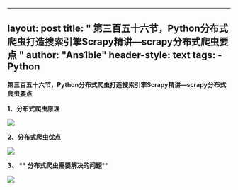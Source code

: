
---
layout: post
title: " 第三百五十六节，Python分布式爬虫打造搜索引擎Scrapy精讲—scrapy分布式爬虫要点 "
author: "Ans1ble"
header-style: text
tags:
      - Python
---


**第三百五十六节，Python分布式爬虫打造搜索引擎Scrapy精讲—scrapy分布式爬虫要点**



****1、分布式爬虫原理****

****![](https://images2017.cnblogs.com/blog/955761/201708/955761-20170827071233574-713092641.png)****





****2、分布式爬虫优点****

****![](https://images2017.cnblogs.com/blog/955761/201708/955761-20170827071910699-1369757266.png)****



****3、 ** **分布式爬虫需要解决的问题********

********![](https://images2017.cnblogs.com/blog/955761/201708/955761-20170827072734214-1981350390.png)********



